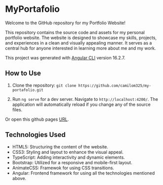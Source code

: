 # MyPortafolio

Welcome to the GitHub repository for my Portfolio Website!

This repository contains the source code and assets for my personal portfolio website. The website is designed to showcase my skills, projects, and experiences in a clean and visually appealing manner. It serves as a central hub for anyone interested in learning more about me and my work.

This project was generated with [Angular CLI](https://github.com/angular/angular-cli) version 16.2.7.

## How to Use

1. Clone the repository: `git clone https://github.com/camilom325/my-portafolio.git`

2. Run `ng serve` for a dev server. Navigate to `http://localhost:4200/`. The application will automatically reload if you change any of the source files.

Or open this github pages [URL](https://github.com/camilom325/my-portafolio.git).

## Technologies Used

- HTML5: Structuring the content of the website.
- CSS3: Styling and layout to enhance the visual appeal.
- TypeScript: Adding interactivity and dynamic elements.
- Bootstrap: Utilized for a responsive and mobile-first layout.
- AnimateCSS: Framewok for using CSS transitions.
- Angular: Frontend framework for using all the technologies mentioned above.

